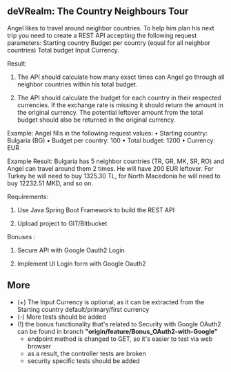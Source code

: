 deVRealm: The Country Neighbours Tour
-------------------------------------

Angel likes to travel around neighbor countries. To help him plan his next trip you need to create a 
REST API accepting the following request parameters: Starting country Budget per country (equal for 
all neighbor countries) Total budget Input Currency.

Result:

1. The API should calculate how many exact times can Angel go through all neighbor countries within his total budget.

2. The API should calculate the budget for each country in their respected currencies. If the 
exchange rate is missing it should return the amount in the original currency. The potential 
leftover amount from the total budget should also be returned in the original currency.

Example: Angel fills in the following request values: 
• Starting country: Bulgaria (BG) • Budget per country: 100 • Total budget: 1200 • Currency: EUR

Example Result: Bulgaria has 5 neighbor countries (TR, GR, MK, SR, RO) and Angel can travel around them 2 times. 
He will have 200 EUR leftover. 
For Turkey he will need to buy 1325.30 TL, for North Macedonia he will need to buy 12232.51 MKD, and so on.

Requirements:

1. Use Java Spring Boot Framework to build the REST API

2. Upload project to GIT/Bitbucket


Bonuses :

1. Secure API with Google Oauth2 Login

2. Implement UI Login form with Google Oauth2


More
----
* (+) The Input Currency is optional, as it can be extracted from the Starting country default/primary/first currency
* (-) More tests should be added
* (!) the bonus functionality that's related to Security with Google OAuth2 can be found in branch **"origin/feature/Bonus_OAuth2-with-Google"**
    * endpoint method is changed to GET, so it's easier to test via web browser
    * as a result, the controller tests are broken
    * security specific tests should be added
